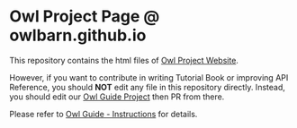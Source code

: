 # Owl Project Page @ owlbarn.github.io

This repository contains the html files of [Owl Project Website](https://owlbarn.github.io/).

However, if you want to contribute in writing Tutorial Book or improving API Reference, you should **NOT** edit any file in this repository directly. Instead, you should edit our [Owl Guide Project](https://github.com/owlbarn/owl_guide) then PR from there.

Please refer to [Owl Guide - Instructions](https://github.com/owlbarn/owl_guide) for details.
